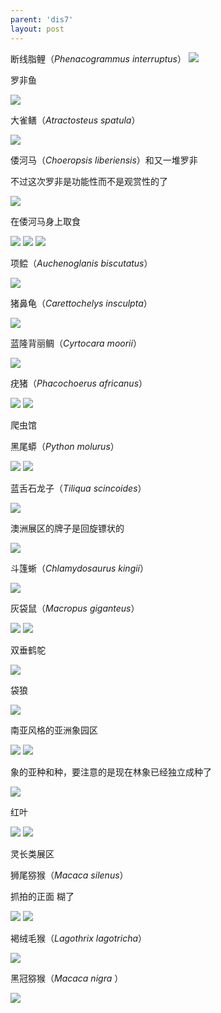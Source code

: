 ```yaml
---
parent: 'dis7'
layout: post
---
```

断线脂鲤（<i>Phenacogrammus interruptus</i>）
<img class='disc' src='https://lykoseremos.github.io/gmalb-01/dis7/215.jpg'>

罗非鱼

<img class='disc' src='https://lykoseremos.github.io/gmalb-01/dis7/216.jpg'>

大雀鳝（<i>Atractosteus spatula</i>）

<img class='disc' src='https://lykoseremos.github.io/gmalb-01/dis7/217.jpg'>

倭河马（<i>Choeropsis liberiensis</i>）和又一堆罗非

不过这次罗非是功能性而不是观赏性的了

<img class='disc' src='https://lykoseremos.github.io/gmalb-01/dis7/219.jpg'>

在倭河马身上取食

<img class='disc' src='https://lykoseremos.github.io/gmalb-01/dis7/220.jpg'>

<img class='disc' src='https://lykoseremos.github.io/gmalb-01/dis7/221.jpg'>

<img class='disc' src='https://lykoseremos.github.io/gmalb-01/dis7/222.jpg'>

项鲿（<i>Auchenoglanis biscutatus</i>）

<img class='disc' src='https://lykoseremos.github.io/gmalb-01/dis7/223.jpg'>

猪鼻龟（<i>Carettochelys insculpta</i>）

<img class='disc' src='https://lykoseremos.github.io/gmalb-01/dis7/224.jpg'>

蓝隆背丽鲷（<i>Cyrtocara moorii</i>）

<img class='disc' src='https://lykoseremos.github.io/gmalb-01/dis7/225.jpg'>

疣猪（<i>Phacochoerus africanus</i>）

<img class='disc' src='https://lykoseremos.github.io/gmalb-01/dis7/226.jpg'>

<img class='disc' src='https://lykoseremos.github.io/gmalb-01/dis7/227.jpg'>

爬虫馆

黑尾蟒（<i>Python molurus</i>）

<img class='disc' src='https://lykoseremos.github.io/gmalb-01/dis7/228.jpg'>



<img class='disc' src='https://lykoseremos.github.io/gmalb-01/dis7/229.jpg'>

蓝舌石龙子（<i>Tiliqua scincoides</i>）

<img class='disc' src='https://lykoseremos.github.io/gmalb-01/dis7/230.jpg'>

澳洲展区的牌子是回旋镖状的

<img class='disc' src='https://lykoseremos.github.io/gmalb-01/dis7/231.jpg'>

斗篷蜥（<i>Chlamydosaurus kingii</i>）

<img class='disc' src='https://lykoseremos.github.io/gmalb-01/dis7/232.jpg'>

灰袋鼠（<i>Macropus giganteus</i>）

<img class='disc' src='https://lykoseremos.github.io/gmalb-01/dis7/233.jpg'>

<img class='disc' src='https://lykoseremos.github.io/gmalb-01/dis7/234.jpg'>

双垂鹤鸵

<img class='disc' src='https://lykoseremos.github.io/gmalb-01/dis7/235.jpg'>

袋狼

<img class='disc' src='https://lykoseremos.github.io/gmalb-01/dis7/236.jpg'>

南亚风格的亚洲象园区

<img class='disc' src='https://lykoseremos.github.io/gmalb-01/dis7/237.jpg'>

<img class='disc' src='https://lykoseremos.github.io/gmalb-01/dis7/238.jpg'>

象的亚种和种，要注意的是现在林象已经独立成种了

<img class='disc' src='https://lykoseremos.github.io/gmalb-01/dis7/239.jpg'>

红叶

<img class='disc' src='https://lykoseremos.github.io/gmalb-01/dis7/240.jpg'>

<img class='disc' src='https://lykoseremos.github.io/gmalb-01/dis7/241.jpg'>

灵长类展区

狮尾猕猴（<i>Macaca silenus</i>）

抓拍的正面 糊了

<img class='disc' src='https://lykoseremos.github.io/gmalb-01/dis7/242.jpg'>

<img class='disc' src='https://lykoseremos.github.io/gmalb-01/dis7/243.jpg'>

褐绒毛猴（<i>Lagothrix lagotricha</i>）

<img class='disc' src='https://lykoseremos.github.io/gmalb-01/dis7/244.jpg'>

黑冠猕猴（<i>Macaca nigra </i>）

<img class='disc' src='https://lykoseremos.github.io/gmalb-01/dis7/245.jpg'>
